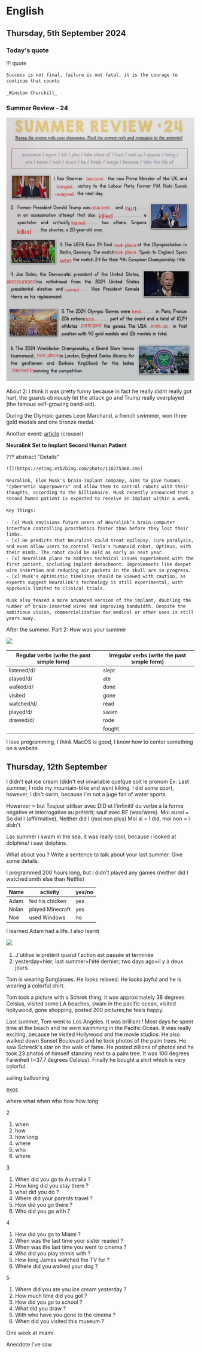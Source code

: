 # English
## Thursday, 5th September 2024

### Today's quote
!!! quote

	Success is not final, failure is not fatal, it is the courage to continue that counts
	
	_Winston Churchill_

### Summer Review - 24

![Summer Review - 24](../assets/noscans/english/summer-review-24.png)

About 2: I think it was pretty funny because in fact he really didnt really got hurt, the guards obviously let the attack go and Trump really overplayed (the famous self-growing band-aid).


During the Olympic games Leon Marchand, a french swimmer, won three gold medals and one bronze medal.


Another event:
[article](https://www.forbes.fr/science/neuralink-sapprete-a-implanter-un-deuxieme-patient-humain/)
(creuser)

**Neuralink Set to Implant Second Human Patient**

??? abstract "Details"

    ![](https://etimg.etb2bimg.com/photo/110275360.cms)

	Neuralink, Elon Musk's brain-implant company, aims to give humans "cybernetic superpowers" and allow them to control robots with their thoughts, according to the billionaire. Musk recently announced that a second human patient is expected to receive an implant within a week.

	Key Things:

	- [x] Musk envisions future users of Neuralink’s brain-computer interface controlling prosthetics faster than before they lost their limbs.
	- [x] He predicts that Neuralink could treat epilepsy, cure paralysis, and even allow users to control Tesla's humanoid robot, Optimus, with their minds. The robot could be sold as early as next year.
	- [x] Neuralink plans to address technical issues experienced with the first patient, including implant detachment. Improvements like deeper wire insertion and reducing air pockets in the skull are in progress.
	- [x] Musk's optimistic timelines should be viewed with caution, as experts suggest Neuralink's technology is still experimental, with approvals limited to clinical trials.

	Musk also teased a more advanced version of the implant, doubling the number of brain-inserted wires and improving bandwidth. Despite the ambitious vision, commercialization for medical or other uses is still years away.

After the summer. Part 2: How was your summer

![](../assets/scans/2024-sept-9-3.png)

| Regular verbs (write the past simple form) | Irregular verbs (write the past simple form) |
|---|---|
| listened/d/ | slept |
| stayed/d/ | ate |
| walked/d/ | done |
| visited | gone |
| watched/d/ | read |
| played/d/ | swam |
| drawed/d/ | rode |
| | fought |

I love programming, I think MacOS is good, I know how to center something on a website.

## Thursday, 12th September

I didn't eat ice cream
(didn't est invariable quelque soit le pronom
Ex: Last summer, I rode my mountain-bike and went kiking. I did some sport, however, I din't swim, because i'm not a juge fan of water sports.

Howerver = but
Toujour utiliser avec DID et l'infinitif du verbe à la forme négative et interrogative au prétérit; sauf avec BE (was/were). 
Moi aussi = So did I (affirmative), Neither did I (moi non plus)
Moi si = I did, moi non = i didn't

Las summer i swam in the sea. it was really cool, because i looked at dolphins/ i saw dolphins.

What about you ? Write a sentence to talk about your last summer. Give some details.

I programmed 200 hours long, but i didn't played any games (neither did I watched smth else than Netflix)

| Name        | activity            | yes/no |
|-------------|---------------------|--------|
| Adam        | fed his chicken     | yes    |
| Nolan       | played Minecraft    | yes    |
| Noé         | used Windows        | no     |


I learned Adam had a life. I also learnt 

![](../assets/scans/2024-sept-13-3.png)

1. J'utilise le prétérit quand l'action est passée et terminée
2. yesterday=hier; last summer=l'été dernier; two days ago=il y à deux jours.

Tom is wearing Sunglasses.
He looks relaxed.
He looks joyful and he is wearing a colorful shirt.

Tom took a picture with a Schrek thing, it was approximately 38 degrees Celsius, visited some LA beaches, 
swam in the pacific ocean, visited hollywood, gone shopping, posted 200 pictures;he feels happy.

Last summer, Tom went to Los Angeles. It was brilliant ! Most days he spent time at the beach and he went swimming in the Pacific Ocean. 
It was really exciting, because he visited Hollywood and the movie studios.
He also walked down Sunset Boulevard and he took photos of the palm trees. He saw Schreck's star on the walk of fame. He posted zillions of photos and he took 23 photos of himself standing next to a palm tree. It was 100 degrees Farenheit (=37.7 degrees Celsius). Finally he bought a shirt which is very colorful.

sailing
ballooning

[exos](../assets/noscans/english/summer_activities.pdf)

where what when who how how long

2

1. when
2. how
3. how long
4. where
5. who
6. where

3

1. When did you go to Australia ?
2. How long did you stay there ?
3. what did you do ?
4. Where did your parents travel ?
5. How did you go there ?
6. Who did you go with ?

4

1. How did you go to Miami ?
2. When was the last time your sister readed ?
3. When was the last time you went to cinema ?
4. Who did you play tennis with ?
5. How long James watched the TV for ?
6. Where did you walked your dog ?

5

1. Where did you ate you ice cream yesterday ?
2. How much time did you got ?
3. How did you go to school ?
4. What did you draw ?
5. With who have you gone to the cinema ?
6. When did you visited this museum ?

One week at miami

Anecdote I've saw 
